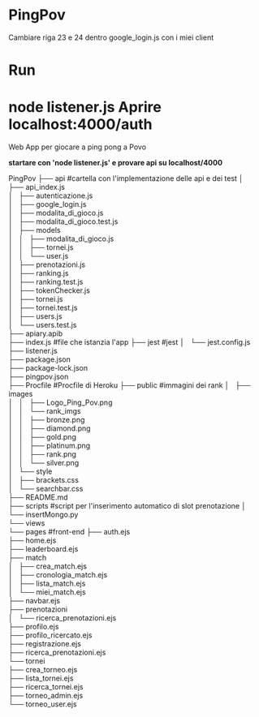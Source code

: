 # PingPov

Cambiare riga 23 e 24 dentro google_login.js con i miei client
# Run
node listener.js
Aprire localhost:4000/auth
=======
Web App per giocare a ping pong a Povo

**startare con 'node listener.js' e provare api su localhost/4000**



PingPov
├── api    #cartella con l'implementazione delle api e dei test
│   ├── api_index.js  
│   ├── autenticazione.js  
│   ├── google_login.js  
│   ├── modalita_di_gioco.js  
│   ├── modalita_di_gioco.test.js  
│   ├── models  
│   │   ├── modalita_di_gioco.js  
│   │   ├── tornei.js  
│   │   └── user.js  
│   ├── prenotazioni.js  
│   ├── ranking.js  
│   ├── ranking.test.js  
│   ├── tokenChecker.js  
│   ├── tornei.js  
│   ├── tornei.test.js  
│   ├── users.js  
│   └── users.test.js  
├── apiary.apib  
├── index.js  #file che istanzia l'app
├── jest  #jest
│   └── jest.config.js  
├── listener.js  
├── package.json  
├── package-lock.json  
├── pingpov.json  
├── Procfile  #Procfile di Heroku
├── public  #immagini dei rank
│   ├── images  
│   │   ├── Logo_Ping_Pov.png  
│   │   └── rank_imgs  
│   │       ├── bronze.png  
│   │       ├── diamond.png  
│   │       ├── gold.png  
│   │       ├── platinum.png  
│   │       ├── rank.png  
│   │       └── silver.png  
│   └── style  
│       ├── brackets.css  
│       └── searchbar.css  
├── README.md  
├── scripts  #script per l'inserimento automatico di slot prenotazione
│   └── insertMongo.py  
└── views  
    └── pages  #front-end
        ├── auth.ejs  
        ├── home.ejs  
        ├── leaderboard.ejs  
        ├── match  
        │   ├── crea_match.ejs  
        │   ├── cronologia_match.ejs  
        │   ├── lista_match.ejs  
        │   └── miei_match.ejs  
        ├── navbar.ejs  
        ├── prenotazioni  
        │   └── ricerca_prenotazioni.ejs  
        ├── profilo.ejs  
        ├── profilo_ricercato.ejs  
        ├── registrazione.ejs  
        ├── ricerca_prenotazioni.ejs  
        └── tornei  
            ├── crea_torneo.ejs  
            ├── lista_tornei.ejs  
            ├── ricerca_tornei.ejs  
            ├── torneo_admin.ejs  
            └── torneo_user.ejs  
            

